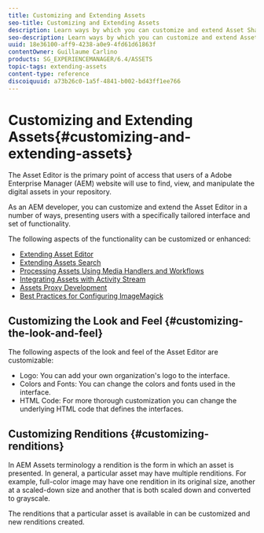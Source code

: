 ```yaml
---
title: Customizing and Extending Assets
seo-title: Customizing and Extending Assets
description: Learn ways by which you can customize and extend Asset Share and Asset Editor, which presents users with a specifically tailored interface and set of functionality.
seo-description: Learn ways by which you can customize and extend Asset Share and Asset Editor, which presents users with a specifically tailored interface and set of functionality.
uuid: 18e36100-aff9-4238-a0e9-4fd61d61863f
contentOwner: Guillaume Carlino
products: SG_EXPERIENCEMANAGER/6.4/ASSETS
topic-tags: extending-assets
content-type: reference
discoiquuid: a73b26c0-1a5f-4841-b002-bd43ff1ee766
---
```


# Customizing and Extending Assets{#customizing-and-extending-assets}

The Asset Editor is the primary point of access that users of a Adobe Enterprise Manager (AEM) website will use to find, view, and manipulate the digital assets in your repository.

As an AEM developer, you can customize and extend the Asset Editor in a number of ways, presenting users with a specifically tailored interface and set of functionality.

The following aspects of the functionality can be customized or enhanced:

* [Extending Asset Editor](asseteditorx.md)
* [Extending Assets Search](searchx.md)
* [Processing Assets Using Media Handlers and Workflows](media-handlers.md)
* [Integrating Assets with Activity Stream](extending-activity-stream.md)
* [Assets Proxy Development](proxy.md)
* [Best Practices for Configuring ImageMagick](best-practices-for-imagemagick.md)

## Customizing the Look and Feel {#customizing-the-look-and-feel}

The following aspects of the look and feel of the Asset Editor are customizable:

* Logo: You can add your own organization's logo to the interface.
* Colors and Fonts: You can change the colors and fonts used in the interface.
* HTML Code: For more thorough customization you can change the underlying HTML code that defines the interfaces.

## Customizing Renditions {#customizing-renditions}

In AEM Assets terminology a rendition is the form in which an asset is presented. In general, a particular asset may have multiple renditions. For example, full-color image may have one rendition in its original size, another at a scaled-down size and another that is both scaled down and converted to grayscale.

The renditions that a particular asset is available in can be customized and new renditions created.
